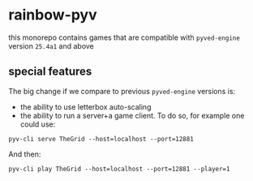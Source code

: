# rainbow-pyv

this monorepo contains games that are compatible with `pyved-engine` version `25.4a1` and above


## special features

The big change if we compare to previous `pyved-engine` versions is:
- the ability to use letterbox auto-scaling
- the ability to run a server+a game client.
To do so, for example one could use:

```
pyv-cli serve TheGrid --host=localhost --port=12881
```

And then:
```
pyv-cli play TheGrid --host=localhost --port=12881 --player=1
```
